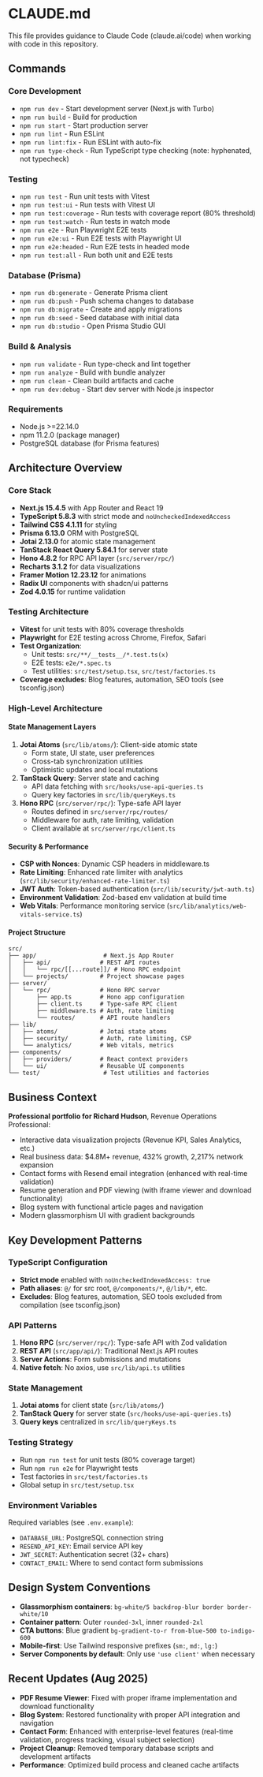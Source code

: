 # CLAUDE.md

This file provides guidance to Claude Code (claude.ai/code) when working with code in this repository.

## Commands

### Core Development
- `npm run dev` - Start development server (Next.js with Turbo)
- `npm run build` - Build for production
- `npm run start` - Start production server
- `npm run lint` - Run ESLint
- `npm run lint:fix` - Run ESLint with auto-fix
- `npm run type-check` - Run TypeScript type checking (note: hyphenated, not typecheck)

### Testing
- `npm run test` - Run unit tests with Vitest
- `npm run test:ui` - Run tests with Vitest UI
- `npm run test:coverage` - Run tests with coverage report (80% threshold)
- `npm run test:watch` - Run tests in watch mode
- `npm run e2e` - Run Playwright E2E tests
- `npm run e2e:ui` - Run E2E tests with Playwright UI
- `npm run e2e:headed` - Run E2E tests in headed mode
- `npm run test:all` - Run both unit and E2E tests

### Database (Prisma)
- `npm run db:generate` - Generate Prisma client
- `npm run db:push` - Push schema changes to database
- `npm run db:migrate` - Create and apply migrations
- `npm run db:seed` - Seed database with initial data
- `npm run db:studio` - Open Prisma Studio GUI

### Build & Analysis
- `npm run validate` - Run type-check and lint together
- `npm run analyze` - Build with bundle analyzer
- `npm run clean` - Clean build artifacts and cache
- `npm run dev:debug` - Start dev server with Node.js inspector

### Requirements
- Node.js >=22.14.0
- npm 11.2.0 (package manager)
- PostgreSQL database (for Prisma features)


## Architecture Overview

### Core Stack
- **Next.js 15.4.5** with App Router and React 19
- **TypeScript 5.8.3** with strict mode and `noUncheckedIndexedAccess`
- **Tailwind CSS 4.1.11** for styling
- **Prisma 6.13.0** ORM with PostgreSQL
- **Jotai 2.13.0** for atomic state management
- **TanStack React Query 5.84.1** for server state
- **Hono 4.8.2** for RPC API layer (`src/server/rpc/`)
- **Recharts 3.1.2** for data visualizations
- **Framer Motion 12.23.12** for animations
- **Radix UI** components with shadcn/ui patterns
- **Zod 4.0.15** for runtime validation

### Testing Architecture
- **Vitest** for unit tests with 80% coverage thresholds
- **Playwright** for E2E testing across Chrome, Firefox, Safari
- **Test Organization**:
  - Unit tests: `src/**/__tests__/*.test.ts(x)`
  - E2E tests: `e2e/*.spec.ts`
  - Test utilities: `src/test/setup.tsx`, `src/test/factories.ts`
- **Coverage excludes**: Blog features, automation, SEO tools (see tsconfig.json)

### High-Level Architecture

#### State Management Layers
1. **Jotai Atoms** (`src/lib/atoms/`): Client-side atomic state
   - Form state, UI state, user preferences
   - Cross-tab synchronization utilities
   - Optimistic updates and local mutations
2. **TanStack Query**: Server state and caching
   - API data fetching with `src/hooks/use-api-queries.ts`
   - Query key factories in `src/lib/queryKeys.ts`
3. **Hono RPC** (`src/server/rpc/`): Type-safe API layer
   - Routes defined in `src/server/rpc/routes/`
   - Middleware for auth, rate limiting, validation
   - Client available at `src/server/rpc/client.ts`

#### Security & Performance
- **CSP with Nonces**: Dynamic CSP headers in middleware.ts
- **Rate Limiting**: Enhanced rate limiter with analytics (`src/lib/security/enhanced-rate-limiter.ts`)
- **JWT Auth**: Token-based authentication (`src/lib/security/jwt-auth.ts`)
- **Environment Validation**: Zod-based env validation at build time
- **Web Vitals**: Performance monitoring service (`src/lib/analytics/web-vitals-service.ts`)

#### Project Structure
```
src/
├── app/                   # Next.js App Router
│   ├── api/              # REST API routes
│   │   └── rpc/[[...route]]/ # Hono RPC endpoint
│   └── projects/         # Project showcase pages
├── server/
│   └── rpc/              # Hono RPC server
│       ├── app.ts        # Hono app configuration
│       ├── client.ts     # Type-safe RPC client
│       ├── middleware.ts # Auth, rate limiting
│       └── routes/       # API route handlers
├── lib/
│   ├── atoms/            # Jotai state atoms
│   ├── security/         # Auth, rate limiting, CSP
│   └── analytics/        # Web vitals, metrics
├── components/
│   ├── providers/        # React context providers
│   └── ui/               # Reusable UI components
└── test/                  # Test utilities and factories
```


## Business Context
**Professional portfolio for Richard Hudson**, Revenue Operations Professional:
- Interactive data visualization projects (Revenue KPI, Sales Analytics, etc.)
- Real business data: $4.8M+ revenue, 432% growth, 2,217% network expansion
- Contact forms with Resend email integration (enhanced with real-time validation)
- Resume generation and PDF viewing (with iframe viewer and download functionality)
- Blog system with functional article pages and navigation
- Modern glassmorphism UI with gradient backgrounds

## Key Development Patterns

### TypeScript Configuration
- **Strict mode** enabled with `noUncheckedIndexedAccess: true`
- **Path aliases**: `@/` for src root, `@/components/*`, `@/lib/*`, etc.
- **Excludes**: Blog features, automation, SEO tools excluded from compilation (see tsconfig.json)

### API Patterns
1. **Hono RPC** (`src/server/rpc/`): Type-safe API with Zod validation
2. **REST API** (`src/app/api/`): Traditional Next.js API routes
3. **Server Actions**: Form submissions and mutations
4. **Native fetch**: No axios, use `src/lib/api.ts` utilities

### State Management
1. **Jotai atoms** for client state (`src/lib/atoms/`)
2. **TanStack Query** for server state (`src/hooks/use-api-queries.ts`)
3. **Query keys** centralized in `src/lib/queryKeys.ts`

### Testing Strategy
- Run `npm run test` for unit tests (80% coverage target)
- Run `npm run e2e` for Playwright tests
- Test factories in `src/test/factories.ts`
- Global setup in `src/test/setup.tsx`

### Environment Variables
Required variables (see `.env.example`):
- `DATABASE_URL`: PostgreSQL connection string
- `RESEND_API_KEY`: Email service API key
- `JWT_SECRET`: Authentication secret (32+ chars)
- `CONTACT_EMAIL`: Where to send contact form submissions

## Design System Conventions
- **Glassmorphism containers**: `bg-white/5 backdrop-blur border border-white/10`
- **Container pattern**: Outer `rounded-3xl`, inner `rounded-2xl`
- **CTA buttons**: Blue gradient `bg-gradient-to-r from-blue-500 to-indigo-600`
- **Mobile-first**: Use Tailwind responsive prefixes (`sm:`, `md:`, `lg:`)
- **Server Components by default**: Only use `'use client'` when necessary

## Recent Updates (Aug 2025)
- **PDF Resume Viewer**: Fixed with proper iframe implementation and download functionality
- **Blog System**: Restored functionality with proper API integration and navigation
- **Contact Form**: Enhanced with enterprise-level features (real-time validation, progress tracking, visual subject selection)
- **Project Cleanup**: Removed temporary database scripts and development artifacts
- **Performance**: Optimized build process and cleaned cache artifacts